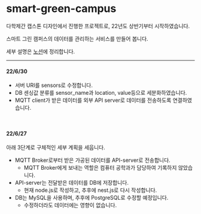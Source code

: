 # smart-green-campus
다학제간 캡스톤 디자인에서 진행한 프로젝트로, 22년도 상반기부터 시작하였습니다.

스마트 그린 캠퍼스의 데이터를 관리하는 서비스를 만들어 봅니다.

세부 설명은 [노션](https://leedongyeop.notion.site/1-4147cdcd10e342debdf95ff3d6be199f)에 정리합니다.

-----
#### 22/6/30
- 서버 URI를 sensors로 수정합니다.
- DB 센싱값 분류를 sensor_name과 location, value등으로 세분화하였습니다.
- MQTT client가 받은 데이터를 외부 API server로 데이터를 전송하도록 연결하였습니다.

<br/>

#### 22/6/27 
아래 3단계로 구체적인 세부 계획을 세웁니다.

- MQTT Broker로부터 받은 가공된 데이터를 API-server로 전송합니다.
    - MQTT Broker에게 보내는 역할은 컴퓨터 공학과가 담당하여 기록하지 않았습니다.
- API-server는 전달받은 데이터를 DB에 저장합니다.
    - 현재 node.js로 작성하고, 추후에 nest.js로 다시 작성합니다.
- DB는 MySQL을 사용하며, 추후에 PostgreSQL로 수정할 예정입니다.
    - 수정하더라도 데이터에는 영향이 없습니다.
